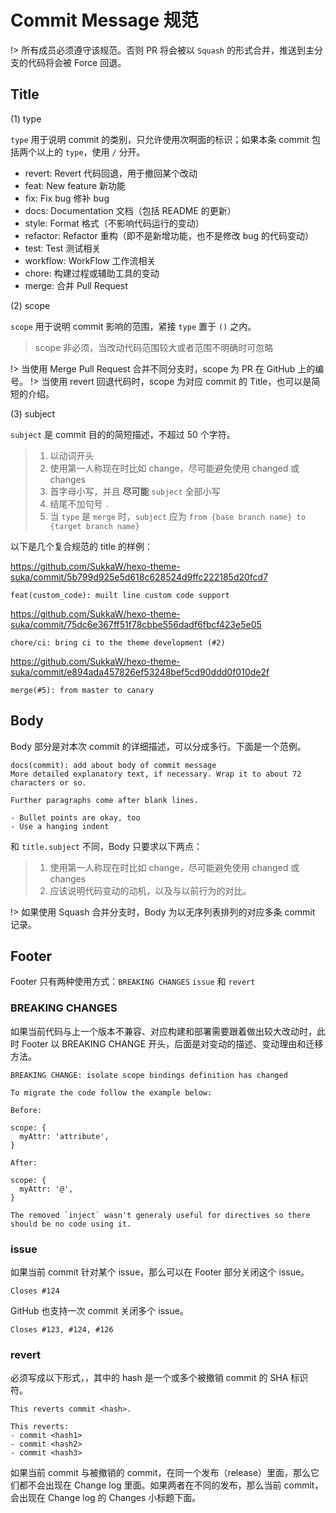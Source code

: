 # Commit Message 规范

!> 所有成员必须遵守该规范。否则 PR 将会被以 `Squash` 的形式合并，推送到主分支的代码将会被 Force 回退。

## Title

(1) type

`type` 用于说明 commit 的类别，只允许使用次啊面的标识；如果本条 commit 包括两个以上的 `type`，使用 `/` 分开。

- revert: Revert 代码回退，用于撤回某个改动
- feat: New feature 新功能
- fix: Fix bug 修补 bug
- docs: Documentation 文档（包括 README 的更新）
- style: Format 格式（不影响代码运行的变动）
- refactor: Refactor 重构（即不是新增功能，也不是修改 bug 的代码变动）
- test: Test 测试相关
- workflow: WorkFlow 工作流相关
- chore: 构建过程或辅助工具的变动
- merge: 合并 Pull Request

(2) scope

`scope` 用于说明 commit 影响的范围，紧接 `type` 置于 `()` 之内。

> scope 非必须，当改动代码范围较大或者范围不明确时可忽略

!> 当使用 Merge Pull Request 合并不同分支时，scope 为 PR 在 GitHub 上的编号。
!> 当使用 revert 回退代码时，scope 为对应 commit 的 Title，也可以是简短的介绍。

(3) subject

`subject` 是 commit 目的的简短描述，不超过 50 个字符。

> 1. 以动词开头
> 2. 使用第一人称现在时比如 change，尽可能避免使用 changed 或 changes
> 3. 首字母小写，并且 **尽可能** `subject` 全部小写
> 4. 结尾不加句号 `.`
> 5. 当 `type` 是 `merge` 时，`subject` 应为 `from {base branch name} to {target branch name}`

以下是几个复合规范的 title 的样例：

https://github.com/SukkaW/hexo-theme-suka/commit/5b799d925e5d618c628524d9ffc222185d20fcd7
```
feat(custom_code): muilt line custom code support
```

https://github.com/SukkaW/hexo-theme-suka/commit/75dc6e367ff51f78cbbe556dadf6fbcf423e5e05
```
chore/ci: bring ci to the theme development (#2)
```

https://github.com/SukkaW/hexo-theme-suka/commit/e894ada457826ef53248bef5cd90ddd0f010de2f
```
merge(#5): from master to canary
```

## Body

Body 部分是对本次 commit 的详细描述，可以分成多行。下面是一个范例。

```
docs(commit): add about body of commit message
More detailed explanatory text, if necessary. Wrap it to about 72 characters or so.

Further paragraphs come after blank lines.

- Bullet points are okay, too
- Use a hanging indent
```

和 `title.subject` 不同，Body 只要求以下两点：

> 1. 使用第一人称现在时比如 change，尽可能避免使用 changed 或 changes
> 2. 应该说明代码变动的动机，以及与以前行为的对比。

!> 如果使用 Squash 合并分支时，Body 为以无序列表排列的对应多条 commit 记录。

## Footer

Footer 只有两种使用方式：`BREAKING CHANGES` `issue` 和 `revert`

### BREAKING CHANGES

如果当前代码与上一个版本不兼容、对应构建和部署需要跟着做出较大改动时，此时 Footer 以 BREAKING CHANGE 开头，后面是对变动的描述、变动理由和迁移方法。

```
BREAKING CHANGE: isolate scope bindings definition has changed

To migrate the code follow the example below:

Before:

scope: {
  myAttr: 'attribute',
}

After:

scope: {
  myAttr: '@',
}

The removed `inject` wasn't generaly useful for directives so there should be no code using it.
```

### issue

如果当前 commit 针对某个 issue，那么可以在 Footer 部分关闭这个 issue。

```
Closes #124
```

GitHub 也支持一次 commit 关闭多个 issue。

```
Closes #123, #124, #126
```

### revert

必须写成以下形式，，其中的 hash 是一个或多个被撤销 commit 的 SHA 标识符。

```
This reverts commit <hash>.
```

```
This reverts:
- commit <hash1>
- commit <hash2>
- commit <hash3>
```

如果当前 commit 与被撤销的 commit，在同一个发布（release）里面，那么它们都不会出现在 Change log 里面。如果两者在不同的发布，那么当前 commit，会出现在 Change log 的 Changes 小标题下面。
